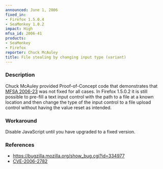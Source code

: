 ```yaml
---
announced: June 1, 2006
fixed_in:
- Firefox 1.5.0.4
- SeaMonkey 1.0.2
impact: High
mfsa_id: 2006-41
products:
- SeaMonkey
- Firefox
reporter: Chuck McAuley
title: File stealing by changing input type (variant)
---
```


<h3>Description</h3>

<p>Chuck McAuley provided Proof-of-Concept code that demonstrates that
<a href="mfsa2006-23.html">MFSA 2006-23</a> was not fixed for all cases. 
In Firefox 1.5.0.2 it is still possible to pre-fill a text input control 
with the path to a file at a known location and then change the type of 
the input control to a file upload control without having the value 
reset as intended.</p>

<h3>Workaround</h3>

<p>Disable JavaScript until you have upgraded to a fixed version.</p>

<h3>References</h3>

<ul>
<li><a href="https://bugzilla.mozilla.org/show_bug.cgi?id=334977">
https://bugzilla.mozilla.org/show_bug.cgi?id=334977</a></li>
<li>
<a class="ex-ref" href="http://www.cve.mitre.org/cgi-bin/cvename.cgi?name=CVE-2006-2782">CVE-2006-2782</a></li>
</ul>



